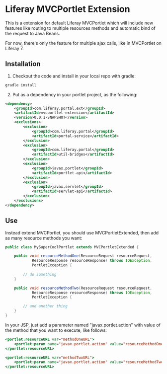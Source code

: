 # Liferay MVCPortlet Extension

This is a extension for default Liferay MVCPortlet which will include new features like routing to multiple resources methods and automatic bind of the request to Java Beans.

For now, there's only the feature for multiple ajax calls, like in MVCPortlet on Liferay 7.

## Installation

1. Checkout the code and install in your local repo with gradle:
```bash
gradle install
```
2. Put as a dependency in your portlet project, as the following:
```xml
<dependency>
	<groupId>com.liferay.portal.ext</groupId>
	<artifactId>mvcportlet-extension</artifactId>
	<version>0.0.1-SNAPSHOT</version>
	<exclusions>
		<exclusion>
			<groupId>com.liferay.portal</groupId>
			<artifactId>portal-service</artifactId>
		</exclusion>
		<exclusion>
			<groupId>com.liferay.portal</groupId>
			<artifactId>util-bridges</artifactId>
		</exclusion>
		<exclusion>
			<groupId>javax.portlet</groupId>
			<artifactId>portlet-api</artifactId>
		</exclusion>
		<exclusion>
			<groupId>javax.servlet</groupId>
			<artifactId>servlet-api</artifactId>
		</exclusion>
	</exclusions>
</dependency>
```

## Use

Instead extend MVCPortlet, you should use MVCPortletExtended, then add as many resource methods you want:

```java
public class MySuperCoolPortlet extends MVCPortletExtended {

	public void resourceMethodOne(ResourceRequest resourceRequest,
			ResourceResponse resourceResponse) throws IOException,
			PortletException {
			
		// do something
	}

	public void resourceMethodTwo(ResourceRequest resourceRequest,
			ResourceResponse resourceResponse) throws IOException,
			PortletException {

		// and another thing
	}
}
```

In your JSP, just add a parameter named "javax.portlet.action" with value of the method that you want to execute, like follows: 

```jsp
<portlet:resourceURL var="methodOneURL">
	<portlet:param name="javax.portlet.action" value="resourceMethodOne" />
</portlet:resourceURL>

<portlet:resourceURL var="methodTwoURL">
	<portlet:param name="javax.portlet.action" value="resourceMethodTwo" />
</portlet:resourceURL>
```


